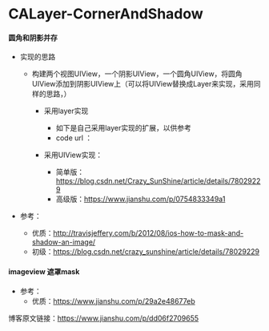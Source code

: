 # CALayer-CornerAndShadow


#### 圆角和阴影并存

- 实现的思路
  - 构建两个视图UIView，一个阴影UIView，一个圆角UIView，将圆角UIView添加到阴影UIView上（可以将UIView替换成Layer来实现，采用同样的思路，）
  
	- 采用layer实现
         - 如下是自己采用layer实现的扩展，以供参考
	  -  code url ：
		
	- 采用UIView实现：
	  - 简单版：https://blog.csdn.net/Crazy_SunShine/article/details/78029229
	  - 高级版：https://www.jianshu.com/p/0754833349a1

- 参考：
  - 优质：http://travisjeffery.com/b/2012/08/ios-how-to-mask-and-shadow-an-image/
  - 初级：https://blog.csdn.net/crazy_sunshine/article/details/78029229

#### imageview 遮罩mask
  - 参考：
    - 优质：https://www.jianshu.com/p/29a2e48677eb



博客原文链接：https://www.jianshu.com/p/dd06f2709655
